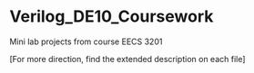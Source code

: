# Verilog_DE10_Coursework
Mini lab projects from course EECS 3201

[For more direction, find the extended description on each file]
